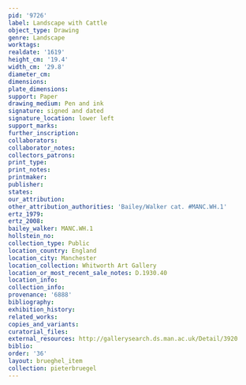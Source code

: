 ```yaml
---
pid: '9726'
label: Landscape with Cattle
object_type: Drawing
genre: Landscape
worktags:
realdate: '1619'
height_cm: '19.4'
width_cm: '29.8'
diameter_cm:
dimensions:
plate_dimensions:
support: Paper
drawing_medium: Pen and ink
signature: signed and dated
signature_location: lower left
support_marks:
further_inscription:
collaborators:
collaborator_notes:
collectors_patrons:
print_type:
print_notes:
printmaker:
publisher:
states:
our_attribution:
other_attribution_authorities: 'Bailey/Walker cat. #MANC.WH.1'
ertz_1979:
ertz_2008:
bailey_walker: MANC.WH.1
hollstein_no:
collection_type: Public
location_country: England
location_city: Manchester
location_collection: Whitworth Art Gallery
location_or_most_recent_sale_notes: D.1930.40
location_info:
collection_info:
provenance: '6888'
bibliography:
exhibition_history:
related_works:
copies_and_variants:
curatorial_files:
external_resources: http://gallerysearch.ds.man.ac.uk/Detail/3920
biblio:
order: '36'
layout: brueghel_item
collection: pieterbruegel
---
```

